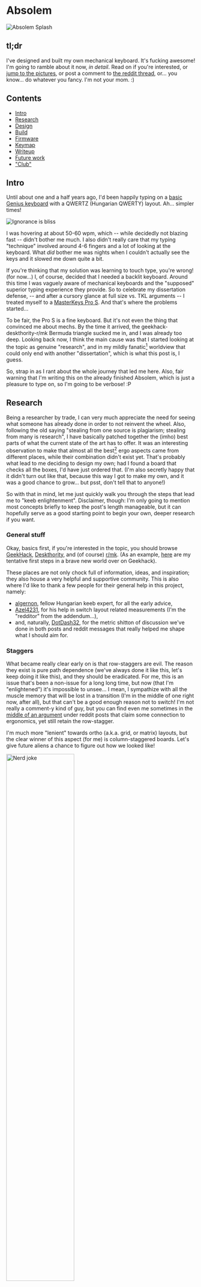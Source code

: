# Absolem


![Absolem Splash](https://zealot.hu/absolem/pics/splash.jpg)


## tl;dr

I've designed and built my own mechanical keyboard.
It's fucking awesome!
I'm going to ramble about it now, *in detail*.
Read on if you're interested, or [jump to the pictures](#the-finished-product), or post a comment to [the reddit thread](TODO), or... you know... do whatever you fancy.
I'm not your mom. :)





## Contents

- [Intro](#intro)
- [Research](#research)
- [Design](#design)
- [Build](#build)
- [Firmware](#firmware)
- [Keymap](#keymap)
- [Writeup](#writeup)
- [Future work](#future-work)
- ["Club"](#club)





## Intro

Until about one and a half years ago, I'd been happily typing on a [basic Genius keyboard](https://www.cnet.com/products/genius-slimstar-i220-keyboard-series/) with a QWERTZ (Hungarian QWERTY) layout.
Ah... simpler times!

<div class="gallery">
<img alt="Ignorance is bliss" src="https://zealot.hu/absolem/pics/ignorance_is_bliss_matrix.gif"/>
</div>

I was hovering at about 50-60 wpm, which -- while decidedly not blazing fast -- didn't bother me much.
I also didn't really care that my typing "technique" involved around 4-6 fingers and a lot of looking at the keyboard.
What _did_ bother me was nights when I couldn't actually see the keys and it slowed me down quite a bit.

If you're thinking that my solution was learning to touch type, you're wrong! (for now...)
I, of course, decided that I needed a backlit keyboard.
Around this time I was vaguely aware of mechanical keyboards and the "supposed" superior typing experience they provide.
So to celebrate my dissertation defense, -- and after a cursory glance at full size vs. TKL arguments -- I treated myself to a [MasterKeys Pro S](https://www.coolermaster.com/catalog/peripheral/keyboards/masterkeys-pro-s-white/).
And that's where the problems started...

To be fair, the Pro S is a fine keyboard.
But it's not even the thing that convinced me about mechs.
By the time it arrived, the geekhack-deskthority-r/mk Bermuda triangle sucked me in, and I was already too deep.
Looking back now, I think the main cause was that I started looking at the topic as genuine "research", and in my mildly fanatic<a href="#footnote-1"><sup>1</sup></a> worldview that could only end with another "dissertation", which is what this post is, I guess.

So, strap in as I rant about the whole journey that led me here.
Also, fair warning that I'm writing this on the already finished Absolem, which is just a pleasure to type on, so I'm going to be verbose! :P





## Research

Being a researcher by trade, I can very much appreciate the need for seeing what someone has already done in order to not reinvent the wheel.
Also, following the old saying "stealing from one source is plagiarism; stealing from many is research", I have basically patched together the (imho) best parts of what the current state of the art has to offer.
It was an interesting observation to make that almost all the best<a href="#footnote-2"><sup>2</sup></a> ergo aspects came from different places, while their combination didn't exist yet.
That's probably what lead to me deciding to design my own; had I found a board that checks all the boxes, I'd have just ordered that.
(I'm also secretly happy that it didn't turn out like that, because this way I got to make my own, and it was a good chance to grow... but psst, don't tell that to anyone!)

So with that in mind, let me just quickly walk you through the steps that lead me to "keeb enlightenment".
Disclaimer, though: I'm only going to mention most concepts briefly to keep the post's length manageable, but it can hopefully serve as a good starting point to begin your own, deeper research if you want.
 

### General stuff

Okay, basics first, if you're interested in the topic, you should browse [GeekHack](https://geekhack.org/), [Deskthority](https://deskthority.net/), and (of course) [r/mk](https://www.reddit.com/r/MechanicalKeyboards/).
(As an example, [here](https://geekhack.org/index.php?topic=95771.0) are my tentative first steps in a brave new world over on Geekhack).

These places are not only chock full of information, ideas, and inspiration; they also house a very helpful and supportive community.
This is also where I'd like to thank a few people for their general help in this project, namely:

- [algernon](https://geekhack.org/index.php?action=profile;u=55020), fellow Hungarian keeb expert, for all the early advice,
- [Azel4231](https://feierabendprojekte.wordpress.com/2018/03/21/building-a-keyboard-by-hand/), for his help in switch layout related measurements (I'm the "redditor" from the addendum...),
- and, naturally, [DotDash32](https://www.reddit.com/user/Dotdash32/), for the metric shitton of discussion we've done in both posts and reddit messages that really helped me shape what I should aim for.


### Staggers

What became really clear early on is that row-staggers are evil.
The reason they exist is pure path dependence (we've always done it like this, let's keep doing it like this), and they should be eradicated.
For me, this is an issue that's been a non-issue for a long long time, but now (that I'm "enlightened") it's impossible to unsee...
I mean, I sympathize with all the muscle memory that will be lost in a transition (I'm in the middle of one right now, after all), but that can't be a good enough reason not to switch!
I'm not really a comment-y kind of guy, but you can find even me sometimes in the [middle of an argument](https://www.reddit.com/r/MechanicalKeyboards/comments/c8njw4/ergonomic/esr6nab/?context=8&depth=9) under reddit posts that claim some connection to ergonomics, yet still retain the row-stagger.

I'm much more "lenient" towards ortho (a.k.a. grid, or matrix) layouts, but the clear winner of this aspect (for me) is column-staggered boards.
Let's give future aliens a chance to figure out how we looked like!

<div class="gallery">
<img alt="Nerd joke" src="https://zealot.hu/absolem/pics/nerd_joke.jpg" width="60%"/>
</div>

What's more, I'm very much in favour of an "agressive" stagger.
Many boards started in the right direction, but few went far enough, so I've been planning to be a little heavier-handed in the stagger department from the start.

As an example, compare a ["traditional" TKL (or 60%)](http://www.vortexgear.tw/vortex2_2.asp?kind=47&kind2=220&kind3=&kind4=997) vs. a [Planck](https://olkb.com/planck) vs. an [Atreus](https://atreus.technomancy.us/).


### The number of keys

Today's full size (and beyond) keyboards come from the assumption that there should be the same number of keys as there are desired functionalities and we should make our hands conform to the resulting layout.
I, on the other hand, think that the inverse of this is true, namely that we should make the number of the keys match what's comfortably reachable from the home position and make the desired functionalities conform to that.

<div class="gallery">
<img alt="XKCD keyboard" src="https://zealot.hu/absolem/pics/xkcd_keyboard.png" width="60%"/>
</div>

This leads to a) touch typing -- or at least a strictly enforced finger-key relationship (which has many more benefits I'm not going to discuss here) and b) to the need to significantly decrease the number of keys.
On the other extreme of the spectrum is [stenography](http://plover.stenoknight.com/), but even if we remain firmly within the realm of letter-based typing, we can (and should) make do following the "at most 1 key distance from home" principle.
That leaves at most 6 &times; 3 keywells + 3 thumb keys per hand.
I'd argue that anything more than that is bad.
(Not only "unnecessary" or "wasteful", mind you, but actually bad. As in, it could be better with less...)

The natural result of a small number of keys while still wanting a large number of functions is the use of layers.
And layers -- especially if combined with custom programmability, more on that later -- are the "bees knees"!
Nevertheless, I encounter many posts that criticize the overuse of layers, or posts that express confusion about how a 40% keyboard can still be practical.
I'd refer the former group to their shift keys and the notable lack of dedicated capital letters on their boards, while the latter group should take a look at their phone while writing a text and tell me again how a really small keyboard is unusable.

Anyways, I digress...
The point is that I came to the conclusion that there should be very few keys with heavy layering support.
As an example, consider traditional keyboards vs. a [corne](https://github.com/foostan/crkbd).


### The pinky column

Like we saw above, the pinky often gets 2 columns (similarly to the index finger) even when conforming to the "1 distance from home" (1DFH) rule; and much more when not.
What I've found is that a) it's unnecessary with a sufficiently clever keymap and a lo(oooo)t of practice, and b) it _should_ be avoided to spare your weakest fingers however you can.
So I've adopted a further restriction over the 1DFH to limit myself to 5 &times; 3 keys per hand (plus the thumbs, of course).

Regarding the physical layout of the pinky keys, my experiments (and my eyes, when looking at my hand) showed that the pinky can use a little bit of separation from the others.
This _could_ theoretically apply to the ring and middle fingers, too, but I didn't feel the need in those cases.
However, it really shouldn't apply for the index finger, which already has an extra column to take care of, like in the case of the [Sector](https://github.com/omkbd/Sector).

As an example of pinky overworking, consider any regular layout (or even the [Ergodox](https://ergodox-ez.com)) vs. the [Minidox](https://geekhack.org/index.php?topic=89951.0) (of which my design is basically a slightly refined, glued together, and wireless-ized version). As for an illustration of the pinky angle, take a look at [this crazy thing](https://zealot.hu/absolem/pics/ergowrap.jpg) (I believe called ergowrap?).


### The thumb region

Generally, there are three approaches for the thumbs:

1. SPACEBAR!!! -- one of the thumbs can keep hacking away on a button that takes up 6-7 spaces, while the other just exists. Very efficient... `</sarcasm>` There are more sophisticated layouts, with split spacebars and the like, but from an ergonomical standpoint, these are all subpar compared to the next two.
2. Clusters -- consider the [Ergodox](https://ergodox-ez.com) again. While this way is definitely better than a single spacebar, in my opinion it overcompensates with the amount of work it tries to give to the thumbs. The side effect of this is that very few of those thumb keys are actually convenient (or usable, according to some). This leads us nicely to:
3. Fans -- consider the [KeyboardIO Model 01](https://shop.keyboard.io/). This approach appreciates that the thumb actually moves in an arc, and doesn't try to add extra functionality either above or below it.

<div class="gallery">
<img alt="Thumb fractal" src="https://zealot.hu/absolem/pics/thumb_fractal.jpg" width="40%"/>
</div>

This is probably the only "really" original part of the Absolem design, as all the other stuff I've mentioned so far could be seen _somewhere_ before.
And, depending on how we interpret "original", maybe not even this...
But: I actually placed the thumb keys on an arc, with a measured thumb radius.
Yes, I actually had to refresh my trigonometry for this!
And I, of course, followed the 1DFH principle, too, so there can only be 3 (unlike the KeyboardIO's 4).

I'd also like to mention, as someone with quite wide (read: fat) thumbs, I've aimed to have 1.25u thumb keys from the start, at least for the home position.
The sides can more easily be 1u because they don't have a neighbour on one side, so there's less chance for misclicking (mispressing?).
But the thumb home position (which is flanked by other thumb keys on both sides) definitely deserves to be bigger imho.


### The angle between the halves

Like we already established, our hands don't just sprout out from our chests.
The forearms (like the thumbs) move in an arc, if we consider the elbows fixed.
That means that the keywells for the hands should be in line with each other (parallel? co-linear?) only if they are shoulder width apart, which they rarely are.

So for a "normal" compact board, no angle is definitely bad for the wrists.
Splits solve this quite elegantly by completely relegating the issue to the user, but for non-splits there _should_ be an angle.
Additionally, my (very un-scientific and subjective) measurements indicate that that angle should be at least 20&deg; (so a little steeper than anything I've seen, apart from [crazy adjustable ones](https://www.youtube.com/watch?v=185AWX6_pHE)).

For illustration, consider traditional one-piece boards vs. splits like a [Let's Split](https://www.reddit.com/r/MechanicalKeyboards/comments/4v51co/lets_split_the_build_guide/) vs. angled one-piece ones like -- again -- an [Atreus](https://atreus.technomancy.us/).


### 3D aspects

What we haven't touched on yet, are 3D aspects like forward/backward tilting, inward/outward tenting, and concave curvature within the keywell.
The curvature was probably the first thing I abandoned because a) it prohibits a lot of manufacturing options that lead to an "heirloom-grade"<a href="#footnote-3"><sup>3</sup></a> keyboard, and b) it is really only useful for larger keywells anyway, which we've already ruled against.
As for tilting/tenting and separate thumb planes, I gave them a chance and then decided not to utilize them, as I'll talk about in the design section.

For examples of the concepts, see the [Dactyl-Manuform](https://geekhack.org/index.php?topic=88576.0) which conveniently has them all.


### Switches

To keep it simple (and to avoid straying into religious wars territory), all I'll say is that generally there are linear, tactile, and tactile+clicky switches, where the former two can be silent or regular.
Plus I wanted to stay within the bounds of the [MX standard](https://www.cherrymx.de/en/mx-original/mx-red.html) (mainly for keycap reasons), so if you're interested in more extreme switch choices, I'll have to disappoint...
A round of research on the interwebs suggested that linears are mostly for gaming, plus everyone seemed to agree that a tactile switch is better for typing purposes.
There's also this [speed typing guide](https://forum.colemak.com/topic/2455-vipers-speedtyping-guide/) that states that feedback is good!
So linears were out.

That leaves silent tactile, regular tactile, and clicky.
Now, if sound is important (which it is for me), then there is a really weak claim to endgame status for any regular "in-between" switches.
You either want it to make sound (in which case you're probably one of those clicky fanatics with MX blues in a workplace board :P) or you don't (in which case you go for silent options).

You might have deduced from the wording of that last sentence that I went for the latter, and if you constrain your search to silent tactile switches, you'll inevitably run into [Zilents](https://zealpc.net/products/zilents).
There are cheaper alternatives, but since this was an endgame build for me, I went with the Zilents, and they are absolutely worth it.
People might chalk all the rave Zealio/Zilent reviews up to choice-supportive bias, but I know I love them, so there's that.

Another thing to note here is that I've seen very few boards out there that utilize variable spring weights for their switches.
However, if we hold ourselves to the notion that each key has its dedicated finger, we could account for the different finger strengths by the different switch weights.
So that's what I did.
Luckily I didn't even have to take apart and modify any switches manually, as Zilents come in four flavours.
See my ergo finger-aware weight layout in the [Assembly section](#assembly).


### Keycaps

The aesthetics are discussed below; the focus here is the profile of the caps, which greatly add to the overall feel and ergonomy.

<div class="gallery">
<img alt="A literal key cap" src="https://zealot.hu/absolem/pics/key_cap.jpg" width="40%"/>
</div>

Side story: during my "awakening", I went from staring at high resolution photos and not seeing any difference other than color and symbols, to being able to identify SA, DSA, XDA, OEM and Cherry by a cursory glance.
This is probably not a very notable feat amongst the hardcore keeb folk, I just put it here to remind myself (and the esteemed reader) that it is easy to forget what is "obvious" and what isn't to an outsider...

Anyways, I knew early on that I value sculpted sets, sort of as a compensation for not having curvature within the keywell.
Plus I'd like to mention the "feedback is good" principle here again, which also points to sculpted.
And from among the sculpted sets, I felt that lower is better than higher -- so SA was out pretty fast.

Then came a research session from all over the net to see what people like/dislike, and once I factored in my priorities (mostly typing comfort, thereby largely eliminating gamer concerns) I found a pretty unanimous preference for the OG Cherry profile.
Now I have to note here that I therefore don't have personal experience with other profiles, just the stock OEMs of the Pro S and then the Cherries.
But having tried them, I don't really see myself going for anything else.
Cherry for the win, case closed.


### Actually doing something

The research section cannot be complete without mentioning how much reading and browsing I had to do in order to at least have a superficial grasp on how _anything_ works within the field of electronics in general.
I mean I haven't held a soldering iron in my hand my whole life.
And that doesn't even take it into account that I've always kinda sucked at anything DIY<a href="#footnote-4"><sup>4</sup></a>.

But that's in the past now, and a PhD (plus a short but very intense job at a cutting edge tech firm) quickly teaches you that you're capable of much more than you initially think.
So even if you feel as hopeless as I did at the beginning, give it a go!
Read/watch a few Sparkfun/Adafruit tutorials!
Learn about [keyboard matrices](http://blog.komar.be/how-to-make-a-keyboard-the-matrix/), then [fuck it up](https://www.reddit.com/r/MechanicalKeyboards/comments/95o35o/diodes_in_series_am_i_an_idiot/) regardless...
Then try again!
It's gonna be worth it in the end.





## Design

With all this very important (`</yawn>`) knowledge collected, it was time to design "the endgame".

### The Polygon phase

I started out with a little cardboard example to get a feel for a different thumb plane.
Note that the main keywell layout was already identical to the final product -- that was never in question.

<div class="gallery">
    <img src="https://zealot.hu/absolem/pics/polygon_1.jpg" width="80%"/>
    <img src="https://zealot.hu/absolem/pics/polygon_2.jpg" width="80%"/>
</div>

It then grew into a working prototype which I've already posted about [here](https://www.reddit.com/r/MechanicalKeyboards/comments/9aam0u/polygon_a_prototype_demo_a_roadmap_and_lots_of/).

<div class="gallery">
    <img src="https://zealot.hu/absolem/pics/polygon_3.jpg" width="80%"/>
    <img src="https://zealot.hu/absolem/pics/polygon_4.jpg" width="80%"/>
    <img src="https://zealot.hu/absolem/pics/polygon_5.jpg" width="80%"/>
    <img src="https://zealot.hu/absolem/pics/polygon_6.jpg" width="80%"/>
</div>

I was generally satisfied with it, so I went ahead and coded a Python &rarr; OpenSCAD model, too, in preparation of a "real" build<a href="#footnote-5"><sup>5</sup></a>.
The last picture is an exploded view to help understand the 3D structure...

<div class="gallery">
    <img src="https://zealot.hu/absolem/pics/polygon_7.png" width="80%"/>
    <img src="https://zealot.hu/absolem/pics/polygon_8.png" width="80%"/>
    <img src="https://zealot.hu/absolem/pics/polygon_9.png" width="80%"/>
</div>

Here came a huge, work-related gap where I did not have the luxury to retrain myself with the new board/layout (or to think a whole lot about keyboards in general) as I constantly had to meet strict deadlines under insane pressure; with the good ol' QWERTZ.


### Transitioning to 2D

That "gap" (and the associated pressure, thankfully) ended this April, by which time I've reconsidered a few things due to a) the prototyping experience, b) the designs I kept seeing on occasional visits to reddit, and c) the notion and pursuit of minimalism that kept creeping into my life.

First, no more split; I "glued" the board together.
I'm not saying that split is somehow worse in any way, as it might be optimal for people who frequently change up their board's position.
But for me, it always ended up in the same configuration, and it was just an additional hassle to align it every time.
A one piece design also makes transportation easier and the whole board is much more "compact" as a result.

The other big change was abandoning the separate thumb plane and the tenting -- so basically everything 3D.
Again, I'm definitely not saying that 3D stuff is bad.
But we're well past objective, preparatory research now, and my subjective opinion was that while they weren't "bad" or "uncomfortable", they didn't _add_ much either.
From an ergonomic POV, I found that the most important angle is the _inward_ one, not the upward, anyway.
The 3D stuff did, however, significantly take away from mobility and compactness (again), and also kind of killed the whole aesthetic of the board for me.

So I decided to redesign the whole thing strictly on the 2D plane.
Of course when I say "the whole thing", I really mean the thumb area, which I modeled as an actual arc with a given thumb radius.
This, combined with the aforementioned 1DFH principle, lead to a thumb fan that reached well below the usual amount...
But hey, if that's where my fingers are, then so be it.

The "redesign" happened with the use of [Maker.js](https://maker.js.org/) as I (unsurprisingly) still didn't want to draw if I could avoid it.
In the spirit of quick prototyping, I focused solely on the positioning of the keys and practically everything else was a simble placeholder.
For example, the whole outline was just an automatically generated outline of the union of the keyholes.
It had jagged edges, and it looked very "industrial", but that was good enough.
As I said in (the first half of) a comment: "I'm totally unapologetic about the looks as the design is completely driven by ergonomics decisions...".

When it reached a state where it could be unironically called "beta", I had a steel keyplate cut, desoldered the Polygon switches for repurposing, manually wired in a Pro Micro (that I attached to the bottom of the plate using blu tack), put a piece of cardboard underneath it all (that I cut out from a fucking cucumber box I scavenged from a nearby shop), and called it "done".
I posted about the rough first draft [here](https://www.reddit.com/r/MechanicalKeyboards/comments/bpc54c/absolem_step_2_towards_world_domination/).

<div class="gallery">
    <img src="https://zealot.hu/absolem/pics/proto_1.jpg" width="80%"/>
    <img src="https://zealot.hu/absolem/pics/proto_2.jpg" width="80%"/>
    <img src="https://zealot.hu/absolem/pics/proto_3.jpg" width="80%"/>
</div>

Aww, isn't that cute?
I even had a little hatch on the bottom (for accessing the reset button) that opened/closed and was held by a piece of tape...


### Going wireless, and fancy

As soon as I started using the prototype -- even despite the frustration that came from the incredible slowdown I was experiencing -- I knew that this layout was the shit<a href="#footnote-6"><sup>6</sup></a>!
So, naturally, I immediately started preparations for a "real" build...
[This time, for sure!](https://hearthstone.gamepedia.com/Tinkmaster_Overspark#Quotes)

The first thing I had to consider was that wireless operation required me to say goodbye to my beloved Pro Micros.
Let me seize this opportunity to thank [SouthPawEngineer](https://www.reddit.com/user/SouthPawEngineer/) (pentagram in ink with a 65g Zealio switch in the middle) and [iamjoric](https://www.reddit.com/user/iamjoric/) for their help with the wireless aspects, and just generally orienting me to have an idea about what I should consider.
After checking my options from a shitton of perspectives (availability, reliability, replaceability, _whatever_-ability... and price), I chose the [Adafruit Feather nRF52 Bluefruit LE](https://www.adafruit.com/product/3406) as the controller.
It was really an "all-in-one" package for me, as it ticked every box I cared about:

- high quality
- native Bluetooth LE
- built-in LiPo charging
- USB programmability with auto reset
- plenty of GPIOs

It was, however, larger than the Pro Micro, and (of course) also required a battery, so I had to make room.
As the middle region couldn't accommodate both side-by-side, I initially went for a thicker construction where the battery would go under one of the keywells -- more on this later.

The other thing I had to address was the "polish" of the outlines, the cover layers, and the fancy-ization in general.
And here is where the second half of the above-mentioned comment comes into play:
"I'm totally unapologetic about the looks as the design is completely driven by ergonomics decisions... The only minor things I have my 'aesthetic influence' in is how the corners are rounded, how thick the margin is, how big the back opening is, etc.".
Suffice it to say, that "minor influence" quickly turned into an incredible OCD phase where I fought witht gaps, joints, and corner roundings so minor that you'd barely even notice.
The amount of time I pissed away trying to make them look _juuuust right_ was nothing short of ridiculous.
I, of course, also scheduled a complete rewrite while I was at it so the code can be as logically structured and "elegant" as I can make it (because why wouldn't I?).

The results of this phase were summarized in [this quality shitpost](https://www.reddit.com/r/MechanicalKeyboards/comments/c5rrao/you_may_not_like_it_but_this_is_what_peak/), full of comparisons to butterflies, briefs, and even uteruses.

<div class="gallery">
    <img src="https://zealot.hu/absolem/pics/shitpost.png" width="80%"/>
</div>

### A visit from the "Low Profile Police"

This is the point in the process where I _thought_ I was done with the design, but then [DanL4](https://www.reddit.com/user/DanL4/) came along to fuck everything up!
He suggested that I somehow solve the positioning of the controller and the battery _above/below_ each other to cram everything in the middle, thereby making the whole build about 4 mm (1 wood layer) thinner.
(Always with the making it thinner spiel... I'm surprised I was even allowed to use full size MX switches at all!)
The shameful part here is that I'd actually thought about this before and concluded that they just couldn't fit.
Even though I really wanted them to, as it would have also solved the problem of having to mount the battery to the bottom, while everything else was mounted to the top part (thereby making disassembly much less safe/convenient).

That is, until Dan suggested that since the top cover is 2 wood layers anyway, why don't we just hollow out the lower one to house the controller, so the battery (that would go below it, but still connected to the top assembly somehow) could now fit in the same space the switches take up anyway.
I did my measurements and then (both happily and begrudgingly) conceded that he was right.
And since it lead to an objectively better design, I couldn't bury my head in
the sand... so I started to redesign stuff.

The mounting of the controller changed from threaded inserts (that I also planned for the side screws) to manually glued nuts inside the hollow space.
And if we take the 4 mm hollow + the 1.5 mm switchplate into account, I only needed another 1.5 mm of rise to be able to accommodate the battery as well, which I solved with a dedicated "battery plate" that then could be screwed to the top part.
Take a look at some of the interesting-looking outlines born this way (undercover<a href="#footnote-TODO"><sup>TODO</sup></a>, keyplate, dampener, batteryplate, and middle_top, respectively):

<div class="gallery">
    <img src="./pics/absolem_undercover.png" width="80%"/>
    <img src="./pics/absolem_keyplate.png" width="80%"/>
    <img src="./pics/absolem_dampener.png" width="80%"/>
    <img src="./pics/absolem_batteryplate.png" width="30%"/>
    <img src="./pics/absolem_middle_top.png" width="80%"/>
</div>

Dan continues to be an impromptu product manager on the project -- spoiler alert: he's a product manager.
He pokes holes in every assumption I make, and having to explain myself to someone who's also very knowledgable in this field makes the end result objectively better.
He's definitely the person who's helped me the most during this whole madness.
Thanks a lot, man!


### Etimology

The name comes from the Tim Burton version of [Alice in Wonderland](https://en.wikipedia.org/wiki/Alice_in_Wonderland_(2010_film)), where they actually named the [Caterpillar](https://en.wikipedia.org/wiki/Caterpillar_(Alice%27s_Adventures_in_Wonderland)).
And connecting this keyboard project to the Caterpillar from Alice is pertinent for multiple reasons:

- the keyboard looks like a butterfly...

<div class="gallery">
<img alt="D'uuuh" src="https://zealot.hu/absolem/pics/duh.gif"/>
</div>

- my all-time computer (and the in-progress environment I'm cultivating on it) is called Alice, and it's very fitting to have the "Absolem" blow letters to her over the air:

<div class="gallery">
<img alt="Hookah smoke letters" src="https://zealot.hu/absolem/pics/smoke_letters.jpg" width="60%"/>
</div>

- in the Tim Burton version (again), Absolem helped Alice & co. interpret the Oracle, which would make _me_ the Oracle in this analogy, and that's an ego-boost I can't pass up!

<div class="gallery">
<img alt="Oracle" src="https://zealot.hu/absolem/pics/oracle.jpg" width="50%"/>
</div>

- plus it also sounds really cool, even if I do say so myself.


### Logo ~~stealing~~ design

I knew that I wanted something butterfly-based, and also something geometric.
What I also knew was that I suck at graphic design.
So I started Googling "butterfly logo" and similarly creative terms hoping for the best.
I even took side-quests like "hookah logo" or "caterpillar logo" but there was no clear winner.
Until, that is, I tried to be as direct as possible and typed in "absolem logo".
It immediately lead me to [absolem.pro](http://absolem.pro/), which -- I assume -- is a Russian hookah lounge franchise... with the perfect logo foundation!
See if you can find the similarity:

<div class="gallery">
<img src="https://zealot.hu/absolem/pics/absolem_steal.jpg" width="45%" />
<img src="https://zealot.hu/absolem/pics/absolem_logo.png" width="45%" />
</div>

So yeah, I totally ~~stole~~ borrowed inspiration from this, and did a few minor modifications:

- the whole thing -- like the keyboard plans themselves -- is [generated procedurally](https://github.com/mrzealot/absolem/blob/master/plans/absolem.js#L505), so there are definitely some differences in the angles and the distances
- the tail is now short, because why would it be long in the first place?
- it now has a "head" with little "antennae"
- it has 5 "bars" on either side (representing the 5 columns of the board), of which only 3 remains for the lower region (representing the thumb keys)

The end result got engraved onto the cover layer, and I'm very pleased with how it turned out.



## Build

Ooookay, enough small talk, let's get our hands dirty!


### Aesthetics

With the digital side of the design ready, it is time to discuss the specifics of building an actual, physical thing.
The general guidelines I followed can be summed up as:

- natural -- it should feel more like an instrument than a cheap peripheral
- high profile -- anything that is "slim" is rarely "robust"
- minimalistic -- so a clean, no frills look, no wires, and definitely NO visible screws
- quiet -- only the bare minimum noise that's required for ergonomic operation
- heirloom-grade<a href="#footnote-3"><sup>3</sup></a> -- a construction quality that would actually make it feasible to leave one of these to the next generation.

Translating the above to materials led to:

- 4 mm thick oak layers for the cover/undercover and the "middles",
- 1.5 and 1 mm thick stainless steel layers for the switch plate and the bottom cover, respectively,
- 3 mm thick embossed neoprene for the anti-slip bottom and the internal sound dampening (it didn't _have_ to be embossed, but it looked so cool under my mousepad that I couldn't resist), and
- blank PBT keycaps for comfort, and a minimal, clean look (and to force me to actually learn my fucking keymap).


### Preparations

Getting all these required a lot of calls and messages to a lot of different people, and that doesn't even include having them cut according to the plans.
Oak boards of the desired thickness are only sold by one webshop in the whole country.
For the neoprene, I had to make a specific deal with a Chinese wholesale manufacturer to send me A4 sized "samples" (and where the shipping cost was a whole magnitude larger than the material).
Regarding lasercutting, a lot of companies don't take small, one-off orders so I had to shop around quite a bit to find two that accepted the metalwork and the wood/neoprene, respectively.

As for the other "ingredients", the Zilents came straight from the official store in Canada, and all the rest came from Aliexpress:

- [Blank black Cherry profile thick PBT keycaps](https://www.aliexpress.com/item/32750162619.html?spm=a2g0s.9042311.0.0.27424c4dhR6zv3)
- [Adafruit Feather nRF52 Bluefruit](https://www.aliexpress.com/item/32956053585.html?spm=a2g0s.9042311.0.0.27424c4dhR6zv3) 
- [Magnetic Micro USB connector](https://www.aliexpress.com/item/32856265666.html?spm=a2g0s.9042311.0.0.27424c4dhR6zv3)
- [1N4148 diodes](https://www.aliexpress.com/item/32729204179.html?spm=a2g0s.9042311.0.0.27424c4dhR6zv3)
- [24 AWG tinned solid core wire](https://www.aliexpress.com/item/32879288883.html?spm=a2g0s.9042311.0.0.27424c4dhR6zv3)
- [M2.5 button head Allen screws](https://www.aliexpress.com/item/33013007352.html?spm=a2g0s.9042311.0.0.27424c4dEGY0hq); 4 (controller), 6 (battery), and 14 mm (case)
- [M2.5 hex nuts](https://www.aliexpress.com/item/32959149109.html?spm=a2g0s.9042311.0.0.27424c4dhR6zv3)
- [M2.5 brass threaded inserts](https://www.aliexpress.com/item/32961915881.html?spm=a2g0s.9042311.0.0.27424c4dEGY0hq); 4 mm
- [1500 mAh LiPo battery](https://www.aliexpress.com/item/32910470051.html?spm=a2g0s.9042311.0.0.27424c4dEGY0hq); 40 &times; 50 &times; 5 mm
- [JST 2.0 PH 2-pin connector](https://www.aliexpress.com/item/32711927418.html?spm=a2g0s.9042311.0.0.27424c4dFcdI48)

For the assembly, I also needed:

- sandpaper in different grits
- alcohol and Q-tips to clean the plates and the neoprene sides
- universal glue and a professional, dedicated "spreading toothpick" -- to keep the threaded inserts in place, and also to glue the wooden layer-pairs together (I would use dedicated wood glue next time)
- a hot glue gun -- to affix the controller nuts and to glue the switches in place
- clamps (I had 4, but I would probably buy more next time)
- wood stain, rags, brushes
- a soldering kit, and a good wire stripper for the wiring
- a 1.5 mm allen key for the screws

Note that while the above shopping list looks quite nice and tidy, it's the result of probably half a dozen (or more) trips to different stores on as many occasions when I just remembered that "Oh, I need _that_ as well!".
And then a looot of waiting for everything to arrive.

As for how much all this cost me, I can really only guess because of all the tools I didn't have and all the experimentation I did -- what we include here matters a lot.
In any case, I'd say I've spent somewhere in the neighbourhood of $400 (so far!).
If it ever came to making this "repeatable", though, with a little streamlining, _and_ we woundn't include the switches and the keycaps (as most estimates usually don't), it could be well below $200.

Two short, related anecdotes:

1) The metal lasercutting shop is in an industrial park a few kilometers out of town, and when we arrived there to pick up the plates with my wife by bike, some workers were laughing at us pretty hard.
They said that they have been doing this for a while, and have encountered the whole spectrum of cars, vans, and trucks at the shop, but nobody has ever come to collect their order by bike yet... :)

2) When asking around about wood processing options in a local shop, I brought along the current prototype for illustration.
The 2 guys there were really helpful (they referred me to the lasercutter  I ended up with), but there was also a woman who acted really condescendingly towards me the whole time, and whose only contribution to the conversation was a careless "That's not possible... You have to forget about this!".
I'd just like to state for the record that it _was_ indeed possible, and send a heartfelt "Fuck you!" to that "lady" through this channel as well...


### Assembly

Even most of the assembly consisted of waiting with all those drying and glue-setting times.
It also didn't help much that I'm a complete n00b, so I would rather not tell you the actual (ungodly amount of) time it took me to do this.
- only 3 legs for the controller --> improvisation is necessary :)


### Wiring

- battery fuckup
    - https://forums.adafruit.com/viewtopic.php?f=57&t=155069
    - reverse polarity...


### The finished product

This whole process has often reminded me of jedi knights building their own lightsabers...
And finally I was ready to "graduate", as the build was finished!

Well, physically...
It was nothing more at this stage than a fancy desk ornament as it did exactly nothing, but it was finished nevertheless!
You'll have to forgive me if I sound a little too fucking proud...
Anyways, feast your eyes<a href="#footnote-7"><sup>7</sup></a>!

<div class="gallery">
<img src="https://zealot.hu/absolem/pics/splash.jpg" width="80%" />
<img src="https://zealot.hu/absolem/pics/finished_1.jpg" width="80%" />
<img src="https://zealot.hu/absolem/pics/finished_2.jpg" width="80%" />
<img src="https://zealot.hu/absolem/pics/finished_3.jpg" width="80%" />
<img src="https://zealot.hu/absolem/pics/finished_4.jpg" width="80%" />
</div>


## Firmware

- QMK on the protos
- looking into alternatives, not finding an "as is" match
    - just like with the physical keyboard itself
- writing own
- quick structure summary + point to separate readme
- fight with DIODE_DIRECTION
- huge fight with Arduino
    - include paths inside src
    - no code in the global scope
        - what do you mean that a variable name is not a type?!
    - https://forums.adafruit.com/viewtopic.php?f=57&t=155100
        - g++ linking is important!





## Keymap

My keymap is available [here](https://docs.google.com/spreadsheets/d/1Af3q4IMkBpMjVFEbvwf8Ib_Vf0bDYXK0Xkphn-pAfto/edit?usp=sharing), which (similarly to the physical aspects of the builds) was very much born in the spirit of "go hard or go home".
The alpha layer is [Colemak Mod-DH](https://colemakmods.github.io/mod-dh/) without the punctuation, and the thumbfan is mostly the "destress the pinky" zone leaning heavily on [mod/tap](https://docs.qmk.fm/#/feature_advanced_keycodes?id=mod-tap) and layers.
The numbers are laid out like on a numpad, and the navigation layer (with full modifier support on the left) is designed with text editing in mind.
There are ergonomic consideration even on the symbol layer, where I placed the symbols to more/less comfortable positions according to their relative frequency in both natural language corpora (corpuses?) and programming language source code.


### Adjustment progress

As it's an enormous shift from full size QWERTZ to 36 key ergo Colemak, I've decided to put in the hours and learn proper touch typing this time.
It was pretty disheartening to go from around 60 wpm to below 10 in a blink.
But I then completed the [typing.com](https://www.typing.com/) tutorial and reached ~30wpm, which provided enough familiarity to start the slow but steady climb over on [NitroType](https://www.nitrotype.com/team/D20R).
After daily practice for over 4 months (which I log [here](https://docs.google.com/spreadsheets/d/1pBDQd8YSD9eLS8331yy9vSNgv2Vac4_oS9yFa0fSX98/edit?usp=sharing)), I'm currently at an average of about 80 wpm with occasional visits in the 90s... Not part of the elite (yet) but progress nevertheless.

<div class="gallery">
<img alt="WPM progress" src="https://zealot.hu/absolem/pics/wpm_progress.png" width="90%"/>
</div>

I also frequently use [Keybr.com](https://www.keybr.com/) (like, a LOT), [10fastfingers](https://10fastfingers.com/typing-test/english), [typeracer](https://data.typeracer.com/pit/profile?user=mrzealot), and [SpeedCoder](http://www.speedcoder.net/) for some varied practice.





## Writeup

I then decided that instead of writing a simple, short, and sweet reddit post about this, I'd write a more long-winded blog thingy to serve as the canonical home for the Absolem project.
In it, I divide the whole process into individual sections and talk about each topic in detail.
There's even a section in it which is about this writeup, in which I discuss why I wrote it, and how it consists of sections, one of which is about this exact writeup, in which... Whoops, infinite loop! `break;`





## Future work

Okay, if you want to nitpick, I did really say "endgame" in this post several times, which _should_ mean that there's no "future work" remaining...

<div class="gallery">
<img alt="Technically Correct" src="https://zealot.hu/absolem/pics/technically_correct.jpg" />
</div>

In my defense, though, I'd like to say that:

a) my TODO list is just about refinement, so we can justifiably say that it's v1.0 already;
b) I could have waited with this post until all the refinements are done as well... but just ~~couldn't~~ didn't want to; and
c) I've always planned to have 2 boards anyway (so that I have a backup if the main one ever needs service) in which case it would be foolish of me not to learn from the first round's experience and correct any minor imperfections.

So, even though I'm re(eeee)aly pleased with how things turned out, here are some further improvement ideas I have in mind:

- Physical:
    - I want a **PCB** -- despite the fact that I clearly stated in the past that I [don't want a PCB](https://www.reddit.com/r/MechanicalKeyboards/comments/bpc54c/absolem_step_2_towards_world_domination/esr8nbd/). I mean, I still stand by what I said there about the potential durability and fixability differences, but what I didn't consider with enough weight then is that it could hold both the Feather and the battery in place and I wouldn't need to glue extra nuts to the underside of the cover layer (I hate gluing...). It would also add more stability to the switches so I wouldn't need to glue those in either (Have I mentioned yet that I hate gluing?). Plus it would look much more "professional" and clean. And PCBs are not that expensive... And it would make it much easier for other people to potentially bulid their own. So yeah, I want a PCB.
    - I want a **thumb valley** -- as the topmost _cover_ layer (while beautiful as it is) still bothers my thumbs a little at certain angles, even after I deliberately filed away most of the edges there in anticipation of this exact thing... Again, it's not prohibitive or anything; it's barely noticable most of the time. But if I were to do this again (which I will), I would probably leave that region completely out as early as the lasercutting stage and then merge it together with the _undercover_ layer to make a more pronounced "valley". I'm probably not describing this very visually, but you'll see the difference when I get to it...
    - I want a **sleeve** -- to replace my trusty keyboard carrying [travel towel](). It's not the functionality, it's the prestige of a dedicated (and, of course, branded) carry case. Don't know much about how I want to solve this one yet, so it can end up a sleeve, or a hard case, or some sort of origami-ish [furoshiki](https://en.wikipedia.org/wiki/Furoshiki) cloth... Time will tell; stay tuned...
- Firmware-related:
    - I intend to solve various energy efficiency issues down the line, including a "deep" sleep, plus also a kind of middle ground between full activity and full sleep that would kick in earlier and where the matrix scanning is slower.
    - Yet another kind of sleep, this time for the Bluetooth connection polling, which could then be restarted of course, it just wouldn't waste the battery in an infinite loop.
    - Measuring (and then hopefully further optimizing) battery usage.
    - Finish the initial ideas sprinkled throughout the repo regarding general use and personalization, and add a build scrit that streamlines the process.
    - Separate the firmware part to its own repository (and add that as a submodule of the original one) to make it more accessible for potential other projects not associated with the physical aspects of the Absolem.

I'll probably write another post (and link it here) when I get around to addressing all these. 





## "Club"

I have a controlled, but ever present tendency to "fanboy" over something if it really deserves it.
For example, I'm a proud owner of a [Secrid Miniwallet](https://secrid.com/en-global/miniwallet-crisple-black) and I consider it a cool "club" to be a part of.
And I would very much like it if there was an official "Absolem club", even if it's just the two of us!

<div class="gallery">
<img alt="Nerd Party" src="https://zealot.hu/absolem/pics/nerd_party.jpg" />
</div>

So all I ask of you, dear reader, is that if you ever decide that the Absolem is a good match for you and you build one, please contact me so that I can add you to the club! Or you could contact me to build you one; then I'll know to add you automatically! It'll be great, I promise... We could even wear a badge! Too much? Okay, I'll stop now.

Anyways, there'll be a list of some sort here, if there's ever someone other than me... :)





## That's it, folks!

If you've seriously read all the way down here, then you're awesome! I hope I managed to keep it interesting. Now go and upvote the [corresponding reddit post]() and star my [GitHub repo](https://github.com/mrzealot/absolem) to earn an official, non-refundable, virtual high-five!


<br />
<br />
<br />
<hr />

__History__:

- Originally posted on 2019.??.??.

__Acknowledgment__: Besides the people already mentioned it the post, I'd like to thank my wife, who put up with me during this year-long process, and whose first reactions weren't "You're doing WHAT?!" and "It costs HOW MUCH?!" :)

__Disclaimer__: This post contains lots of pictures and references that are obviosly not my work, and I'm not claiming that they are. GIFs and jokes come from a quick Google searches, and I'm not going to put a "source: something..." under each one. Use your best judgement.

__Footnotes__:

<sup id="footnote-1">1</sup>: notice how my nick is "zealot", which is just a cooler name for fanatic. (I reject the religious connotation, though.)

<sup id="footnote-2">2</sup>: "best" is arguable here, I admit. But, despite my every effort to keep this as objective as possible, the whole topic is somewhat subjective, so bear with me.

<sup id="footnote-3">3</sup>: "heirloom-grade" was a phrase I first encountered on the KeyboardIO site, but subconsciously it has been the driving force behind a lot of the design and material choices I'd made even before then. I freely use it, though, as I find it sums up my intentions really well.

<sup id="footnote-4">4</sup>: My crafts teacher in elementary school (may he rest in peace) once said to me that if there's ever anything to fix around the house, I should just call someone over :D

<sup id="footnote-5">5</sup>: If you think that it's a shame that I didn't go in this 3D-ish direction, then feel free to go dumpster-diving into the [repo](https://github.com/mrzealot/absolem)'s history, and fish out the model to use/modify.

<sup id="footnote-6">6</sup>: I just love how when something's shit, that's bad. But when something's _the_ shit, it's really good. Also relevant is the crazy relationship between horrible/horrific/terrible and terrific. English is (the?) shit. :P

<sup id="footnote-7">7</sup>: As you might have noticed from the potato-quality photos, I'm _not_ a photographer. So please do both of us a favour and concentrate on the subject matter of the pics, not the quality!

<sup id="footnote-TODO">TODO</sup>: this layer is not called "undercover" because it did some incognito work for the FBI. It's just literally _under_ the _cover_ layer.